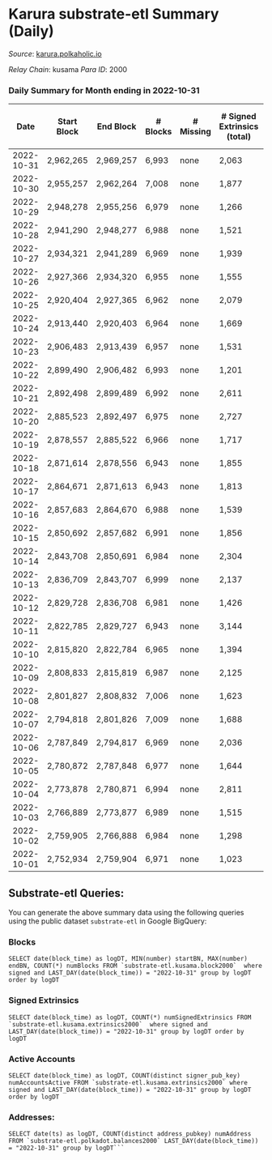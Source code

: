 # Karura substrate-etl Summary (Daily)

_Source_: [karura.polkaholic.io](https://karura.polkaholic.io)

*Relay Chain*: kusama
*Para ID*: 2000



### Daily Summary for Month ending in 2022-10-31


| Date | Start Block | End Block | # Blocks | # Missing | # Signed Extrinsics (total) | # Active Accounts | # Addresses with Balances | # Events | # Transfers | # XCM Transfers In | # XCM Transfers Out |
| ---- | ----------- | --------- | -------- | --------- | --------------------------- | ----------------- | ------------------------- | -------- | ----------- | ------------------ | ------------------- |
| 2022-10-31 | 2,962,265 | 2,969,257 | 6,993 | none | 2,063 | 265 | 92,737 | 80,392 | 6,069 ($667,046) | 160 ($67,302.44) | 137 ($52,939.51) |
| 2022-10-30 | 2,955,257 | 2,962,264 | 7,008 | none | 1,877 | 179 | 92,710 | 77,966 | 5,808 ($323,871) | 62 ($32,529.20) | 76 ($41,399.10) |
| 2022-10-29 | 2,948,278 | 2,955,256 | 6,979 | none | 1,266 | 182 |  | 73,277 | 5,337 ($331,452) | 63 ($18,676.21) | 79 ($20,914.94) |
| 2022-10-28 | 2,941,290 | 2,948,277 | 6,988 | none | 1,521 | 165 | 92,683 | 75,327 | 5,583 ($268,961) | 81 ($25,243.66) | 76 ($19,898.12) |
| 2022-10-27 | 2,934,321 | 2,941,289 | 6,969 | none | 1,939 | 176 | 92,675 | 78,654 | 5,948 ($738,484) | 95 ($52,135.22) | 118 ($75,642.13) |
| 2022-10-26 | 2,927,366 | 2,934,320 | 6,955 | none | 1,555 | 201 |  | 76,159 | 5,648 ($558,748) | 130 ($95,066.62) | 180 ($62,634.57) |
| 2022-10-25 | 2,920,404 | 2,927,365 | 6,962 | none | 2,079 | 184 | 92,638 | 80,958 | 6,392 ($453,891) | 117 ($40,795.51) | 151 ($80,583.86) |
| 2022-10-24 | 2,913,440 | 2,920,403 | 6,964 | none | 1,669 | 207 | 92,617 | 76,652 | 5,762 ($209,703) | 102 ($28,415.57) | 132 ($46,024.60) |
| 2022-10-23 | 2,906,483 | 2,913,439 | 6,957 | none | 1,531 | 196 | 92,598 | 75,674 | 5,636 ($293,404) | 86 ($24,334.96) | 112 ($43,225.58) |
| 2022-10-22 | 2,899,490 | 2,906,482 | 6,993 | none | 1,201 | 185 | 92,581 | 72,929 | 5,217 ($167,558) | 75 ($61,340.55) | 89 ($48,865.51) |
| 2022-10-21 | 2,892,498 | 2,899,489 | 6,992 | none | 2,611 | 229 |  | 85,470 | 6,815 ($1,032,623) | 107 ($66,429.87) | 151 ($102,340) |
| 2022-10-20 | 2,885,523 | 2,892,497 | 6,975 | none | 2,727 | 245 |  | 85,405 | 6,754 ($876,232) | 123 ($75,041.43) | 166 ($102,492) |
| 2022-10-19 | 2,878,557 | 2,885,522 | 6,966 | none | 1,717 | 209 | 92,522 | 78,295 | 6,191 ($404,891) | 72 ($34,629.13) | 106 ($42,631.33) |
| 2022-10-18 | 2,871,614 | 2,878,556 | 6,943 | none | 1,855 | 212 | 92,502 | 79,397 | 6,255 ($525,931) | 110 ($67,511.86) | 133 ($75,393.47) |
| 2022-10-17 | 2,864,671 | 2,871,613 | 6,943 | none | 1,813 | 208 | 92,470 | 78,179 | 5,868 ($290,834) | 117 ($46,600.08) | 175 ($59,434.94) |
| 2022-10-16 | 2,857,683 | 2,864,670 | 6,988 | none | 1,539 | 205 | 92,451 | 77,034 | 5,827 ($315,090) | 128 ($67,677.18) | 179 ($87,983.76) |
| 2022-10-15 | 2,850,692 | 2,857,682 | 6,991 | none | 1,856 | 228 |  | 80,674 | 6,290 ($457,543) | 170 ($72,336.65) | 238 ($97,167.47) |
| 2022-10-14 | 2,843,708 | 2,850,691 | 6,984 | none | 2,304 | 200 |  | 84,504 | 6,884 ($803,687) | 142 ($64,941.36) | 247 ($104,770) |
| 2022-10-13 | 2,836,709 | 2,843,707 | 6,999 | none | 2,137 | 218 | 92,396 | 83,004 | 6,609 ($599,414) | 179 ($76,110.21) | 209 ($98,948.66) |
| 2022-10-12 | 2,829,728 | 2,836,708 | 6,981 | none | 1,426 | 201 | 92,376 | 74,447 | 5,341 ($327,310) | 80 ($33,632.14) | 95 ($66,417.00) |
| 2022-10-11 | 2,822,785 | 2,829,727 | 6,943 | none | 3,144 | 189 | 92,336 | 87,553 | 5,656 ($665,176) | 82 ($36,140.89) | 78 ($56,700.17) |
| 2022-10-10 | 2,815,820 | 2,822,784 | 6,965 | none | 1,394 | 173 | 92,319 | 73,911 | 5,237 ($377,200) | 119 ($290,011) | 101 ($335,826) |
| 2022-10-09 | 2,808,833 | 2,815,819 | 6,987 | none | 2,125 | 182 | 92,287 | 77,817 | 5,375 ($418,981) | 49 ($19,469.65) | 70 ($16,971.11) |
| 2022-10-08 | 2,801,827 | 2,808,832 | 7,006 | none | 1,623 | 209 | 92,263 | 77,047 | 5,842 ($2,359,440) | 75 ($61,656.20) | 88 ($59,066.31) |
| 2022-10-07 | 2,794,818 | 2,801,826 | 7,009 | none | 1,688 | 199 | 92,223 | 77,032 | 5,793 ($501,815) | 61 ($5,252.87) | 88 ($34,092.05) |
| 2022-10-06 | 2,787,849 | 2,794,817 | 6,969 | none | 2,036 | 205 | 92,194 | 77,900 | 5,552 ($383,941) | 78 ($19,127.29) | 114 ($57,291.93) |
| 2022-10-05 | 2,780,872 | 2,787,848 | 6,977 | none | 1,644 | 207 | 92,147 | 77,364 | 5,997 ($632,691) | 83 ($141,526) | 109 ($226,421) |
| 2022-10-04 | 2,773,878 | 2,780,871 | 6,994 | none | 2,811 | 176 | 92,089 | 86,377 | 6,818 ($849,112) | 160 ($204,274) | 161 ($276,809) |
| 2022-10-03 | 2,766,889 | 2,773,877 | 6,989 | none | 1,515 | 189 |  | 75,896 | 5,777 ($10,587,901) | 65 ($18,800.35) | 108 ($77,716.06) |
| 2022-10-02 | 2,759,905 | 2,766,888 | 6,984 | none | 1,298 | 161 |  | 73,909 | 5,496 ($131,770) | 86 ($29,534.31) | 83 ($28,986.59) |
| 2022-10-01 | 2,752,934 | 2,759,904 | 6,971 | none | 1,023 | 152 |  | 70,595 | 5,004 ($517,963) | 34 ($128,064) | 39 ($197,380) |

## Substrate-etl Queries:
You can generate the above summary data using the following queries using the public dataset `substrate-etl` in Google BigQuery:


### Blocks
```
SELECT date(block_time) as logDT, MIN(number) startBN, MAX(number) endBN, COUNT(*) numBlocks FROM `substrate-etl.kusama.block2000`  where signed and LAST_DAY(date(block_time)) = "2022-10-31" group by logDT order by logDT
```


### Signed Extrinsics
```
SELECT date(block_time) as logDT, COUNT(*) numSignedExtrinsics FROM `substrate-etl.kusama.extrinsics2000`  where signed and LAST_DAY(date(block_time)) = "2022-10-31" group by logDT order by logDT
```


### Active Accounts
```
SELECT date(block_time) as logDT, COUNT(distinct signer_pub_key) numAccountsActive FROM `substrate-etl.kusama.extrinsics2000` where signed and LAST_DAY(date(block_time)) = "2022-10-31" group by logDT order by logDT
```


### Addresses:
```
SELECT date(ts) as logDT, COUNT(distinct address_pubkey) numAddress FROM `substrate-etl.polkadot.balances2000` LAST_DAY(date(block_time)) = "2022-10-31" group by logDT```


